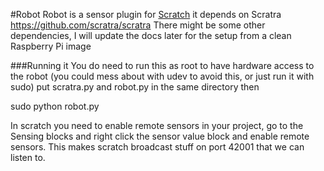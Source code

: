 #Robot
Robot is a sensor plugin for [Scratch](http://scratch.mit.edu) it depends on Scratra https://github.com/scratra/scratra
There might be some other dependencies, I will update the docs later for the setup from a clean Raspberry Pi image

###Running it
You do need to run this as root to have hardware access to the robot
(you could mess about with udev to avoid this, or just run it with sudo)
put scratra.py and robot.py in the same directory then

sudo python robot.py

In scratch you need to enable remote sensors in your project, go to the Sensing blocks and right click
the sensor value block and enable remote sensors. This makes scratch broadcast stuff on port 42001 that
we can listen to.

